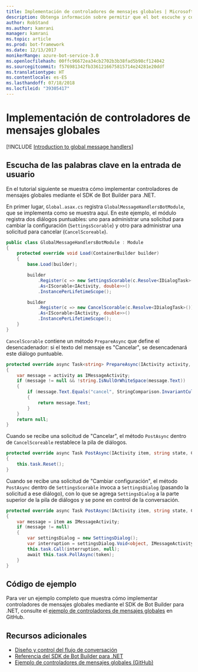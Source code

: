 ```yaml
---
title: Implementación de controladores de mensajes globales | Microsoft Docs
description: Obtenga información sobre permitir que el bot escuche y controle la entrada de usuario que contiene ciertas palabras clave mediante el SDK de Bot Builder para .NET.
author: RobStand
ms.author: kamrani
manager: kamrani
ms.topic: article
ms.prod: bot-framework
ms.date: 12/13/2017
monikerRange: azure-bot-service-3.0
ms.openlocfilehash: 00ffc96672ea34cb2702b3b38fad5b98cf124042
ms.sourcegitcommit: f576981342fb3361216675815714e24281e20ddf
ms.translationtype: HT
ms.contentlocale: es-ES
ms.lasthandoff: 07/18/2018
ms.locfileid: "39305417"
---
```

# <a name="implement-global-message-handlers"></a>Implementación de controladores de mensajes globales

[!INCLUDE [Introduction to global message handlers](../includes/snippet-global-handlers-intro.md)]

## <a name="listen-for-keywords-in-user-input"></a>Escucha de las palabras clave en la entrada de usuario

En el tutorial siguiente se muestra cómo implementar controladores de mensajes globales mediante el SDK de Bot Builder para .NET.

En primer lugar, `Global.asax.cs` registra `GlobalMessageHandlersBotModule`, que se implementa como se muestra aquí. En este ejemplo, el módulo registra dos diálogos puntuables: uno para administrar una solicitud para cambiar la configuración (`SettingsScorable`) y otro para administrar una solicitud para cancelar (`CancelScoreable`).

```cs
public class GlobalMessageHandlersBotModule : Module
{
    protected override void Load(ContainerBuilder builder)
    {
        base.Load(builder);

        builder
            .Register(c => new SettingsScorable(c.Resolve<IDialogTask>()))
            .As<IScorable<IActivity, double>>()
            .InstancePerLifetimeScope();

        builder
            .Register(c => new CancelScorable(c.Resolve<IDialogTask>()))
            .As<IScorable<IActivity, double>>()
            .InstancePerLifetimeScope();
    }
}
```

`CancelScorable` contiene un método `PrepareAsync` que define el desencadenador: si el texto del mensaje es "Cancelar", se desencadenará este diálogo puntuable.

```cs
protected override async Task<string> PrepareAsync(IActivity activity, CancellationToken token)
{
    var message = activity as IMessageActivity;
    if (message != null && !string.IsNullOrWhiteSpace(message.Text))
    {
        if (message.Text.Equals("cancel", StringComparison.InvariantCultureIgnoreCase))
        {
            return message.Text;
        }
    }
    return null;
}
```

Cuando se recibe una solicitud de "Cancelar", el método `PostAsync` dentro de `CancelScoreable` restablece la pila de diálogos. 

```cs
protected override async Task PostAsync(IActivity item, string state, CancellationToken token)
{
    this.task.Reset();
}
```

Cuando se recibe una solicitud de "Cambiar configuración", el método `PostAsync` dentro de `SettingsScorable` invoca a `SettingsDialog` (pasando la solicitud a ese diálogo), con lo que se agrega `SettingsDialog` a la parte superior de la pila de diálogos y se pone en control de la conversación.

```cs
protected override async Task PostAsync(IActivity item, string state, CancellationToken token)
{
    var message = item as IMessageActivity;
    if (message != null)
    {
        var settingsDialog = new SettingsDialog();
        var interruption = settingsDialog.Void<object, IMessageActivity>();
        this.task.Call(interruption, null);
        await this.task.PollAsync(token);
    }
}
```

## <a name="sample-code"></a>Código de ejemplo

Para ver un ejemplo completo que muestra cómo implementar controladores de mensajes globales mediante el SDK de Bot Builder para .NET, consulte el <a href="https://github.com/Microsoft/BotBuilder-Samples/tree/master/CSharp/core-GlobalMessageHandlers" target="_blank">ejemplo de controladores de mensajes globales</a> en GitHub.

## <a name="additional-resources"></a>Recursos adicionales

- [Diseño y control del flujo de conversación](../bot-service-design-conversation-flow.md)
- <a href="/dotnet/api/?view=botbuilder-3.12.2.4" target="_blank">Referencia del SDK de Bot Builder para .NET</a>
- <a href="https://github.com/Microsoft/BotBuilder-Samples/tree/master/CSharp/core-GlobalMessageHandlers" target="_blank">Ejemplo de controladores de mensajes globales (GitHub)</a>
